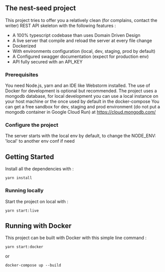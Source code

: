 ## The nest-seed project

This project tries to offer you a relatively clean (for complains, contact the writer) REST API skeleton with the following features :

- A 100% typescript codebase than uses Domain Driven Design
- A live server that compile and reload the server at every file change
- Dockerized
- With environments configuration (local, dev, staging, prod by default)
- A Configured swagger documentation (expect for production env)
- API fully secured with an API_KEY


### Prerequisites

You need Node.js, yarn and an IDE like Webstorm installed.
The use of Docker for development is optional but recommended.
The project uses a mongodb database, for local development you can use a local instance on your host machine or the once used by default in the docker-compose
You can get a free sandbox for dev, staging and prod environment (do not put a mongodb container in Google Cloud Run) at https://cloud.mongodb.com/

### Configure the project

  The server starts with the local env by default, to change the NODE_ENV: 'local' to another env conf if need
  
## Getting Started

Install all the dependencies with :

```
yarn install
```

### Running locally

Start the project on local with :

```
yarn start:live
```

## Running with Docker

This project can be built with Docker with this simple line command :

```
yarn start:docker
```

or

```
docker-compose up --build
```
